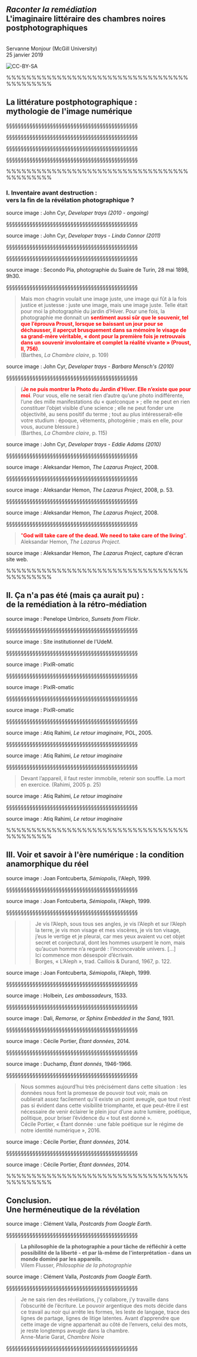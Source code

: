 <!-- .slide: data-background-image="img/mondot2.jpg" -->
<!-- .slide: class="hover"-->

## *Raconter la remédiation*<br>L'imaginaire littéraire des chambres noires postphotographiques

<br>Servanne Monjour (McGill University)
<br>25 janvier 2019

![CC-BY-SA](http://i.creativecommons.org/l/by-sa/4.0/88x31.png) <!-- .element: class="logo" -->

%%%%%%%%%%%%%%%%%%%%%%%%%%%%%%%%%%%%%%%%%%%%%

<!-- .slide: data-background-image="img/barthes2modif.jpg" data-background-size="contain"-->


## La littérature postphotographique : <br>mythologie de l'image numérique


§§§§§§§§§§§§§§§§§§§§§§§§§§§§§§§§§§§§§§§§§§§§§
<!-- .slide: data-background-image="img/barthes2.jpg" data-background-size="contain" -->


§§§§§§§§§§§§§§§§§§§§§§§§§§§§§§§§§§§§§§§§§§§§§
<!-- .slide: data-background-image="img/barthesImageCode.png" data-background-size="contain" -->


§§§§§§§§§§§§§§§§§§§§§§§§§§§§§§§§§§§§§§§§§§§§§
<!-- .slide: data-background-image="img/barthesCoding.png" data-background-size="contain" -->


§§§§§§§§§§§§§§§§§§§§§§§§§§§§§§§§§§§§§§§§§§§§§
<!-- .slide: data-background-image="img/barthes2modif.jpg" data-background-size="contain" -->



%%%%%%%%%%%%%%%%%%%%%%%%%%%%%%%%%%%%%%%%%%%%%

<!-- .slide: data-background-image="img/devTrays.png" -->
### I. Inventaire avant destruction : <br>vers la fin de la révélation photographique ?

source image : John Cyr, *Developer trays (2010 - ongoing)*

<!-- .element: class="source" -->

§§§§§§§§§§§§§§§§§§§§§§§§§§§§§§§§§§§§§§§§§§§§§

<!-- .slide: data-background-image="img/lindanconnordtcyr.jpg" data-background-size="contain" -->

source image : John Cyr, *Developer trays - Linda Connor (2011)*

<!-- .element: class="source" -->

§§§§§§§§§§§§§§§§§§§§§§§§§§§§§§§§§§§§§§§§§§§§§

<!-- .slide: data-background-image="img/montageRevelation.png" data-background-size="contain" -->

§§§§§§§§§§§§§§§§§§§§§§§§§§§§§§§§§§§§§§§§§§§§§

<!-- .slide: data-background-image="img/Secundo_Pia_Turinske_platno_1898.jpg" data-background-size="contain" -->

source image : Secondo Pia, photographie du Suaire de Turin, 28 mai 1898, 9h30.

<!-- .element: class="source" -->


§§§§§§§§§§§§§§§§§§§§§§§§§§§§§§§§§§§§§§§§§§§§§
<!-- .slide: data-background-image="img/BarbaraMensch.jpg" data-background-size="contain" -->
<!-- .slide: class="hover"-->

>Mais mon chagrin voulait une image juste, une image qui fût à la fois justice et justesse : juste une image, mais une image juste. Telle était pour moi la photographie du jardin d’Hiver.
Pour une fois, la photographie me donnait un <font color="red">**sentiment aussi sûr que le souvenir, tel que l’éprouva Proust, lorsque se baissant un jour pour se déchausser, il aperçut brusquement dans sa mémoire le visage de sa grand-mère véritable, « dont pour la première fois je retrouvais dans un souvenir involontaire et complet la réalité vivante » (Proust, II, 756)**</font>. <br>(Barthes, *La Chambre claire*, p. 109)

<!-- .element: style="font-size:1.4rem; text-align:justify" -->

source image : John Cyr, *Developer trays - Barbara Mensch's (2010)*

<!-- .element: class="source" -->

§§§§§§§§§§§§§§§§§§§§§§§§§§§§§§§§§§§§§§§§§§§§§

<!-- .slide: data-background-image="img/EddieAdams.jpg" data-background-size="contain" -->
<!-- .slide: class="hover"-->


>(<font color="red">**Je ne puis montrer la Photo du Jardin d’Hiver. Elle n’existe que pour moi**</font>. Pour vous, elle ne serait rien d’autre qu’une photo indifférente, l’une des mille manifestations du « quelconque » ; elle ne peut en rien constituer l’objet visible d’une science ; elle ne peut fonder une objectivité, au sens positif du terme ; tout au plus intéresserait-elle votre studium : époque, vêtements, photogénie ; mais en elle, pour vous, aucune blessure.) <br>(Barthes, *La Chambre claire*, p. 115)

<!-- .element: style="font-size:1.4rem; text-align:justify" -->

source image : John Cyr, *Developer trays - Eddie Adams (2010)*

<!-- .element: class="source" -->

§§§§§§§§§§§§§§§§§§§§§§§§§§§§§§§§§§§§§§§§§§§§§

<!-- .slide: data-background-image="img/the-lazarus-project-Featured-Image.jpg" data-background-size="contain" -->

source image : Aleksandar Hemon, *The Lazarus Project*, 2008.

<!-- .element: class="source" -->


§§§§§§§§§§§§§§§§§§§§§§§§§§§§§§§§§§§§§§§§§§§§§

<!-- .slide: data-background-image="img/lazzarus2p.53.png" data-background-size="contain" -->


source image : Aleksandar Hemon, *The Lazarus Project*, 2008, p. 53.

<!-- .element: class="source" -->


§§§§§§§§§§§§§§§§§§§§§§§§§§§§§§§§§§§§§§§§§§§§§

<!-- .slide: data-background-image="img/Lazarusdead.jpg" data-background-size="contain" -->


source image : Aleksandar Hemon, *The Lazarus Project*, 2008.

<!-- .element: class="source" -->


§§§§§§§§§§§§§§§§§§§§§§§§§§§§§§§§§§§§§§§§§§§§§

<!-- .slide: data-background-image="img/siteHemonglobalvue.png" -->
<!-- .slide: class="hover"-->

><font color="red">"**God will take care of the dead. We need to take care of the living**".</font>
><br>Aleksandar Hemon, *The Lazarus Project*.

<!-- .element: style="font-size:1.8rem; text-align:justify" -->

source image : Aleksandar Hemon, *The Lazarus Project*, capture d'écran site web.

<!-- .element: class="source" -->


%%%%%%%%%%%%%%%%%%%%%%%%%%%%%%%%%%%%%%%%%%%%%
<!-- .slide: data-background-image="img/UdeMretouche.png" -->

## II. Ça n'a pas été (mais ça aurait pu) : <br>de la remédiation à la rétro-médiation

source image : Penelope Umbrico, _Sunsets from Flickr_.

<!-- .element: class="source" -->

§§§§§§§§§§§§§§§§§§§§§§§§§§§§§§§§§§§§§§§§§§§§§
<!-- .slide: data-background-image="img/UdeM.jpg" data-background-size="contain"-->


source image : Site institutionnel de l'UdeM.

<!-- .element: class="source" -->

§§§§§§§§§§§§§§§§§§§§§§§§§§§§§§§§§§§§§§§§§§§§§
<!-- .slide: data-background-image="img/UdeM1.png" data-background-size="contain"-->

source image : PixlR-omatic

<!-- .element: class="source" -->
§§§§§§§§§§§§§§§§§§§§§§§§§§§§§§§§§§§§§§§§§§§§§
<!-- .slide: data-background-image="img/UdeM2.png" data-background-size="contain"-->

source image : PixlR-omatic

<!-- .element: class="source" -->
§§§§§§§§§§§§§§§§§§§§§§§§§§§§§§§§§§§§§§§§§§§§§
<!-- .slide: data-background-image="img/UdeM3.png" data-background-size="contain"-->

source image : PixlR-omatic

<!-- .element: class="source" -->

§§§§§§§§§§§§§§§§§§§§§§§§§§§§§§§§§§§§§§§§§§§§§
<!-- .slide: data-background-image="img/couvertureRahimi.jpeg" data-background-size="contain" -->

source image : Atiq Rahimi, *Le retour imaginaire*, POL, 2005.

<!-- .element: class="source" -->


§§§§§§§§§§§§§§§§§§§§§§§§§§§§§§§§§§§§§§§§§§§§§
<!-- .slide: data-background-image="img/Identite_du_regard.jpeg" data-background-size="contain"-->

source image : Atiq Rahimi, *Le retour imaginaire*

<!-- .element: class="source" -->

§§§§§§§§§§§§§§§§§§§§§§§§§§§§§§§§§§§§§§§§§§§§§
<!-- .slide: data-background-image="img/EnfantSoldat.jpg" data-background-size="contain"-->
<!-- .slide: class="hover"-->

>Devant l’appareil, il faut rester immobile, retenir son souffle. La mort en exercice. (Rahimi, 2005 p. 25)

source image : Atiq Rahimi, *Le retour imaginaire*

<!-- .element: class="source" -->

§§§§§§§§§§§§§§§§§§§§§§§§§§§§§§§§§§§§§§§§§§§§§
<!-- .slide: data-background-image="img/EnfantSoldat.jpg" -->

source image : Atiq Rahimi, *Le retour imaginaire*

<!-- .element: class="source" -->

%%%%%%%%%%%%%%%%%%%%%%%%%%%%%%%%%%%%%%%%%%%%%
<!-- .slide: data-background-image="img/semiopolis.jpg" data-background-size="contain" -->

## III. Voir et savoir à l'ère numérique : la condition anamorphique du réel

source image : Joan Fontcuberta, *Sémiopolis*, l'Aleph, 1999.

<!-- .element: class="source" -->



§§§§§§§§§§§§§§§§§§§§§§§§§§§§§§§§§§§§§§§§§§§§§
<!-- .slide: data-background-image="img/semiopolis.jpg" data-background-size="contain"-->

source image : Joan Fontcuberta, *Sémiopolis*, l'Aleph, 1999.

<!-- .element: class="source" -->

§§§§§§§§§§§§§§§§§§§§§§§§§§§§§§§§§§§§§§§§§§§§§
<!-- .slide: data-background-image="img/semiopolis.jpg" -->
<!-- .slide: class="hover"-->

>>Je vis l’Aleph, sous tous ses angles, je vis l’Aleph et sur l’Aleph la terre, je vis mon visage et mes viscères, je vis ton visage, j’eus le vertige et je pleurai, car mes yeux avaient vu cet objet secret et conjectural, dont les hommes usurpent le nom, mais qu’aucun homme n’a regardé : l’inconcevable univers.
[...]<br>
Ici commence mon désespoir d’écrivain.
<br>Borges, « L’Aleph », trad. Caillois & Durand, 1967, p. 122.

<!-- .element: style="font-size:1.4rem; text-align:justify" -->

source image : Joan Fontcuberta, *Sémiopolis*, l'Aleph, 1999.

<!-- .element: class="source" -->


§§§§§§§§§§§§§§§§§§§§§§§§§§§§§§§§§§§§§§§§§§§§§
<!-- .slide: data-background-image="img/holbein.jpeg" data-background-size="contain"-->

source image : Holbein, *Les ambassadeurs*, 1533.

<!-- .element: class="source" -->


§§§§§§§§§§§§§§§§§§§§§§§§§§§§§§§§§§§§§§§§§§§§§
<!-- .slide: data-background-image="img/daliRemorse.jpg"data-background-size="contain" -->

source image : Dali, *Remorse, or Sphinx Embedded in the Sand*, 1931.

<!-- .element: class="source" -->


§§§§§§§§§§§§§§§§§§§§§§§§§§§§§§§§§§§§§§§§§§§§§
<!-- .slide: data-background-video="img/Etant_Donnee.mov" -->

source image : Cécile Portier, *Étant données*, 2014.

<!-- .element: class="source" -->

§§§§§§§§§§§§§§§§§§§§§§§§§§§§§§§§§§§§§§§§§§§§§
<!-- .slide: data-background-image="img/Duchamp.jpg" -->

source image : Duchamp, *Étant donnés*, 1946-1966.

<!-- .element: class="source" -->


§§§§§§§§§§§§§§§§§§§§§§§§§§§§§§§§§§§§§§§§§§§§§
<!-- .slide: data-background-image="img/EtantDonees2.png" -->
<!-- .slide: class="hover"-->

>Nous sommes aujourd’hui très précisément dans cette situation : les données nous font la promesse de pouvoir tout voir, mais on oublierait assez facilement qu’il existe un point aveugle, que tout n’est pas si évident dans cette visibilité triomphante, et que peut-être il est nécessaire de venir éclairer le plein jour d’une autre lumière, poétique, politique, pour briser l’évidence du « tout est donné ».
<br>Cécile Portier, « Étant donnée : une fable poétique sur le régime de notre identité numérique », 2016.

<!-- .element: style="font-size:1.4rem; text-align:justify" -->

source image : Cécile Portier, *Étant données*, 2014.

<!-- .element: class="source" -->

§§§§§§§§§§§§§§§§§§§§§§§§§§§§§§§§§§§§§§§§§§§§§
<!-- .slide: data-background-image="img/etantDonneMontage.png" -->

source image : Cécile Portier, *Étant données*, 2014.

<!-- .element: class="source" -->

%%%%%%%%%%%%%%%%%%%%%%%%%%%%%%%%%%%%%%%%%%%%%
<!-- .slide: data-background-image="img/postcardfromGE.jpg" -->

## Conclusion. <br> Une herméneutique de la révélation


source image : Clément Valla, _Postcards from Google Earth_.

<!-- .element: class="source" -->

§§§§§§§§§§§§§§§§§§§§§§§§§§§§§§§§§§§§§§§§§§§§§

<!-- .slide: data-background-image="img/postcardfromGE.jpg" data-background-size="contain"-->
<!-- .slide: class="hover"-->


>**La philosophie de la photographie a pour tâche de réfléchir à cette possibilité de la liberté - et par là-même de l'interprétation - dans un monde dominé par les appareils.**
><br>Vilem Flusser, *Philosophie de la photographie*

<!-- .element: style="font-size:1.6rem; text-align:justify" -->

source image : Clément Valla, *Postcards from Google Earth*.

<!-- .element: class="source" -->


§§§§§§§§§§§§§§§§§§§§§§§§§§§§§§§§§§§§§§§§§§§§§

<!-- .slide: data-background-image="img/8_loeil2320.jpg" data-background-size="contain"-->
<!-- .slide: class="hover"-->

>Je ne sais rien des révélations, j’y collabore, j’y travaille dans l’obscurité de l’écriture. Le pouvoir argentique des mots décide dans ce travail au noir qui arrête les formes, les leste de langage, trace des lignes de partage, lignes de litige latentes. Avant d’apprendre que cette image de vigne appartenait au côté de l’envers, celui des mots, je reste longtemps aveugle dans la chambre.
><br>Anne-Marie Garat, *Chambre Noire*

<!-- .element: style="font-size:1.6rem; text-align:justify" -->


§§§§§§§§§§§§§§§§§§§§§§§§§§§§§§§§§§§§§§§§§§§§§

<!-- .slide: data-background-image="img/8_loeil2320.jpg" data-background-size="contain"-->
